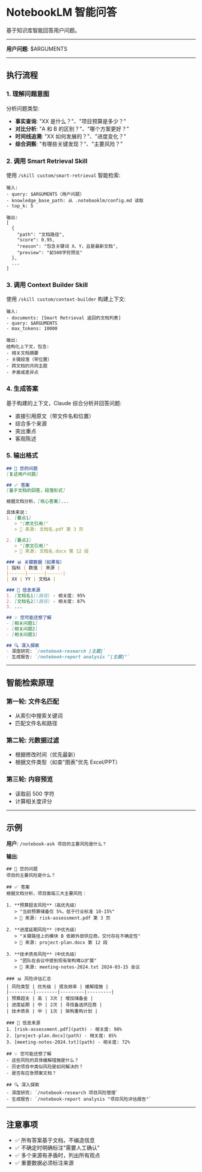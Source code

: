 # NotebookLM 智能问答

基于知识库智能回答用户问题。

---

**用户问题**: $ARGUMENTS

---

## 执行流程

### 1. 理解问题意图

分析问题类型:
- **事实查询**: "XX 是什么？"、"项目预算是多少？"
- **对比分析**: "A 和 B 的区别？"、"哪个方案更好？"
- **时间线追溯**: "XX 如何发展的？"、"进度变化？"
- **综合洞察**: "有哪些关键发现？"、"主要风险？"

### 2. 调用 Smart Retrieval Skill

使用 `/skill custom/smart-retrieval` 智能检索:

```
输入:
- query: $ARGUMENTS（用户问题）
- knowledge_base_path: 从 .notebooklm/config.md 读取
- top_k: 5

输出:
[
  {
    "path": "文档路径",
    "score": 0.95,
    "reason": "包含关键词 X、Y，且是最新文档",
    "preview": "前500字符预览"
  },
  ...
]
```

### 3. 调用 Context Builder Skill

使用 `/skill custom/context-builder` 构建上下文:

```
输入:
- documents: [Smart Retrieval 返回的文档列表]
- query: $ARGUMENTS
- max_tokens: 10000

输出:
结构化上下文，包含:
- 相关文档摘要
- 关键段落（带位置）
- 跨文档的共同主题
- 矛盾或差异点
```

### 4. 生成答案

基于构建的上下文，Claude 综合分析并回答问题:

- 直接引用原文（带文件名和位置）
- 综合多个来源
- 突出重点
- 客观陈述

### 5. 输出格式

```markdown
## 🤔 您的问题
[复述用户问题]

## ✅ 答案
[基于文档的回答，段落形式]

根据文档分析，[核心答案]...

具体来说：
1. [要点1]
   > "[原文引用]"
   > 📄 来源: 文档名.pdf 第 3 页

2. [要点2]
   > "[原文引用]"
   > 📄 来源: 文档名.docx 第 12 段

### 📊 关键数据（如果有）
| 指标 | 数值 | 来源 |
|------|------|------|
| XX | YY | 文档A |

### 📄 信息来源
1. [文档名1](路径) - 相关度: 95%
2. [文档名2](路径) - 相关度: 87%
3. ...

## 💡 您可能还想了解
- [相关问题1]
- [相关问题2]
- [相关问题3]

## 🔍 深入探索
- 深度研究: `/notebook-research [主题]`
- 生成报告: `/notebook-report analysis "[主题]"`
```

---

## 智能检索原理

### 第一轮: 文件名匹配
- 从索引中搜索关键词
- 匹配文件名和路径

### 第二轮: 元数据过滤
- 根据修改时间（优先最新）
- 根据文件类型（如查"图表"优先 Excel/PPT）

### 第三轮: 内容预览
- 读取前 500 字符
- 计算相关度评分

---

## 示例

**用户**: `/notebook-ask 项目的主要风险是什么？`

**输出**:
```
## 🤔 您的问题
项目的主要风险是什么？

## ✅ 答案
根据文档分析，项目面临三大主要风险：

1. **预算超支风险**（高优先级）
   > "当前预算储备仅 5%，低于行业标准 10-15%"
   > 📄 来源: risk-assessment.pdf 第 3 页

2. **进度延期风险**（中优先级）
   > "关键路径上的模块 B 依赖外部供应商，交付存在不确定性"
   > 📄 来源: project-plan.docx 第 12 段

3. **技术债务风险**（中优先级）
   > "团队在会议中提到现有架构难以扩展"
   > 📄 来源: meeting-notes-2024.txt 2024-03-15 会议

### 📊 风险评估汇总
| 风险类型 | 优先级 | 提及频率 | 缓解措施 |
|---------|--------|---------|---------|
| 预算超支 | 高 | 3次 | 增加储备金 |
| 进度延期 | 中 | 2次 | 寻找备选供应商 |
| 技术债务 | 中 | 1次 | 架构重构计划 |

### 📄 信息来源
1. [risk-assessment.pdf](path) - 相关度: 98%
2. [project-plan.docx](path) - 相关度: 85%
3. [meeting-notes-2024.txt](path) - 相关度: 72%

## 💡 您可能还想了解
- 这些风险的具体缓解措施是什么？
- 历史项目中类似风险是如何解决的？
- 是否有应急预案文档？

## 🔍 深入探索
- 深度研究: `/notebook-research 项目风险管理`
- 生成报告: `/notebook-report analysis "项目风险评估报告"`
```

---

## 注意事项

- ✅ 所有答案基于文档，不编造信息
- ✅ 不确定时明确标注"需要人工确认"
- ✅ 多个来源有矛盾时，列出所有观点
- ✅ 重要数据必须标注来源
